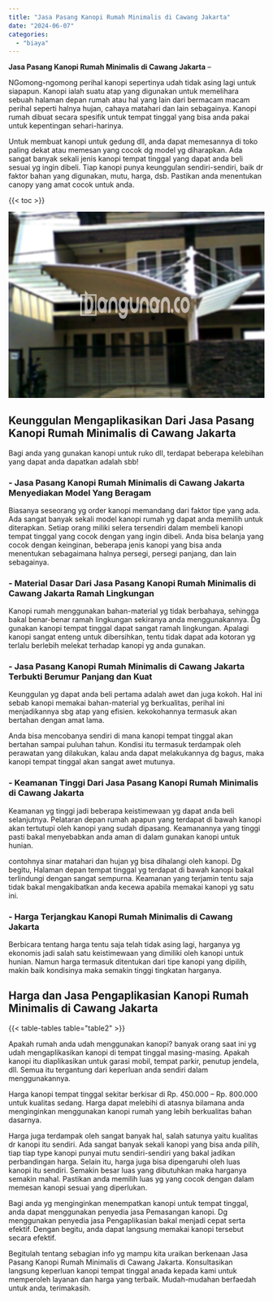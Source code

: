 ```yaml
---
title: "Jasa Pasang Kanopi Rumah Minimalis di Cawang Jakarta"
date: "2024-06-07"
categories: 
  - "biaya"
---
```


**Jasa Pasang Kanopi Rumah Minimalis di Cawang Jakarta** –

NGomong-ngomong perihal kanopi sepertinya udah tidak asing lagi untuk siapapun. Kanopi ialah suatu atap yang digunakan untuk memelihara sebuah halaman depan rumah atau hal yang lain dari bermacam macam perihal seperti halnya hujan, cahaya matahari dan lain sebagainya. Kanopi rumah dibuat secara spesifik untuk tempat tinggal yang bisa anda pakai untuk kepentingan sehari-harinya.

Untuk membuat kanopi untuk gedung dll, anda dapat memesannya di toko paling dekat atau memesan yang cocok dg model yg diharapkan. Ada sangat banyak sekali jenis kanopi tempat tinggal yang dapat anda beli sesuai yg ingin dibeli. Tiap kanopi punya keunggulan sendiri-sendiri, baik dr faktor bahan yang digunakan, mutu, harga, dsb. Pastikan anda menentukan canopy yang amat cocok untuk anda.

{{< toc >}}

![Jasa Pasang Kanopi Rumah Minimalis di Cawang Jakarta](/images/harga-kanopi-minimalis-03.png)

## Keunggulan Mengaplikasikan Dari Jasa Pasang Kanopi Rumah Minimalis di Cawang Jakarta

Bagi anda yang gunakan kanopi untuk ruko dll, terdapat beberapa kelebihan yang dapat anda dapatkan adalah sbb!

### \- Jasa Pasang Kanopi Rumah Minimalis di Cawang Jakarta Menyediakan Model Yang Beragam

Biasanya seseorang yg order kanopi memandang dari faktor tipe yang ada. Ada sangat banyak sekali model kanopi rumah yg dapat anda memilih untuk diterapkan. Setiap orang miliki selera tersendiri dalam membeli kanopi tempat tinggal yang cocok dengan yang ingin dibeli. Anda bisa belanja yang cocok dengan keinginan, beberapa jenis kanopi yang bisa anda menentukan sebagaimana halnya persegi, persegi panjang, dan lain sebagainya.

### \- Material Dasar Dari Jasa Pasang Kanopi Rumah Minimalis di Cawang Jakarta Ramah Lingkungan

Kanopi rumah menggunakan bahan-material yg tidak berbahaya, sehingga bakal benar-benar ramah lingkungan sekiranya anda menggunakannya. Dg gunakan kanopi tempat tinggal dapat sangat ramah lingkungan. Apalagi kanopi sangat enteng untuk dibersihkan, tentu tidak dapat ada kotoran yg terlalu berlebih melekat terhadap kanopi yg anda gunakan.

### \- Jasa Pasang Kanopi Rumah Minimalis di Cawang Jakarta Terbukti Berumur Panjang dan Kuat

Keunggulan yg dapat anda beli pertama adalah awet dan juga kokoh. Hal ini sebab kanopi memakai bahan-material yg berkualitas, perihal ini menjadikannya sbg atap yang efisien. kekokohannya termasuk akan bertahan dengan amat lama.

Anda bisa mencobanya sendiri di mana kanopi tempat tinggal akan bertahan sampai puluhan tahun. Kondisi itu termasuk terdampak oleh perawatan yang dilakukan, kalau anda dapat melakukannya dg bagus, maka kanopi tempat tinggal akan sangat awet mutunya.

### \- Keamanan Tinggi Dari Jasa Pasang Kanopi Rumah Minimalis di Cawang Jakarta

Keamanan yg tinggi jadi beberapa keistimewaan yg dapat anda beli selanjutnya. Pelataran depan rumah apapun yang terdapat di bawah kanopi akan tertutupi oleh kanopi yang sudah dipasang. Keamanannya yang tinggi pasti bakal menyebabkan anda aman di dalam gunakan kanopi untuk hunian.

contohnya sinar matahari dan hujan yg bisa dihalangi oleh kanopi. Dg begitu, Halaman depan tempat tinggal yg terdapat di bawah kanopi bakal terlindungi dengan sangat sempurna. Keamanan yang terjamin tentu saja tidak bakal mengakibatkan anda kecewa apabila memakai kanopi yg satu ini.

### \- Harga Terjangkau Kanopi Rumah Minimalis di Cawang Jakarta

Berbicara tentang harga tentu saja telah tidak asing lagi, harganya yg ekonomis jadi salah satu keistimewaan yang dimiliki oleh kanopi untuk hunian. Namun harga termasuk ditentukan dari tipe kanopi yang dipilih, makin baik kondisinya maka semakin tinggi tingkatan harganya.

## Harga dan Jasa Pengaplikasian Kanopi Rumah Minimalis di Cawang Jakarta

{{< table-tables table="table2" >}}

Apakah rumah anda udah menggunakan kanopi? banyak orang saat ini yg udah mengaplikasikan kanopi di tempat tinggal masing-masing. Apakah kanopi itu diaplikasikan untuk garasi mobil, tempat parkir, penutup jendela, dll. Semua itu tergantung dari keperluan anda sendiri dalam menggunakannya.

Harga kanopi tempat tinggal sekitar berkisar di Rp. 450.000 – Rp. 800.000 untuk kualitas sedang. Harga dapat melebihi di atasnya bilamana anda menginginkan menggunakan kanopi rumah yang lebih berkualitas bahan dasarnya.

Harga juga terdampak oleh sangat banyak hal, salah satunya yaitu kualitas dr kanopi itu sendiri. Ada sangat banyak sekali kanopi yang bisa anda pilih, tiap tiap type kanopi punyai mutu sendiri-sendiri yang bakal jadikan perbandingan harga. Selain itu, harga juga bisa dipengaruhi oleh luas kanopi itu sendiri. Semakin besar luas yang dibutuhkan maka harganya semakin mahal. Pastikan anda memilih luas yg yang cocok dengan dalam memesan kanopi sesuai yang diperlukan.

Bagi anda yg menginginkan menempatkan kanopi untuk tempat tinggal, anda dapat menggunakan penyedia jasa Pemasangan kanopi. Dg menggunakan penyedia jasa Pengaplikasian bakal menjadi cepat serta efektif. Dengan begitu, anda dapat langsung memakai kanopi tersebut secara efektif.

Begitulah tentang sebagian info yg mampu kita uraikan berkenaan Jasa Pasang Kanopi Rumah Minimalis di Cawang Jakarta. Konsultasikan langsung keperluan kanopi tempat tinggal anada kepada kami untuk memperoleh layanan dan harga yang terbaik. Mudah-mudahan berfaedah untuk anda, terimakasih.
